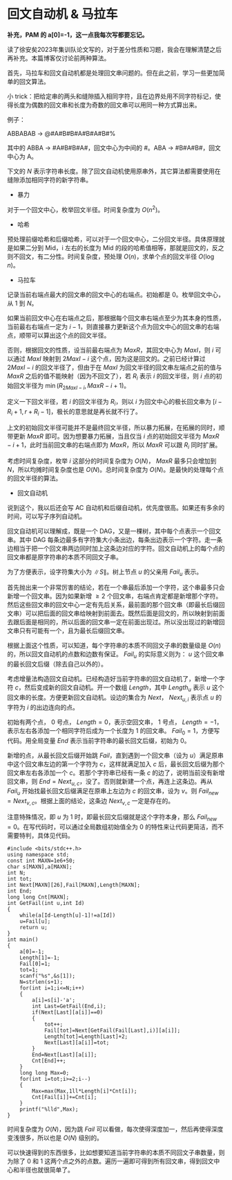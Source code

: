 # 回文自动机 & 马拉车

**补充，PAM 的 a[0]=-1，这一点我每次写都要忘记。**

读了徐安矣2023年集训队论文写的，对于差分性质和习题，我会在理解清楚之后再补充。本篇博客仅讨论前两种算法。

首先，马拉车和回文自动机都是处理回文串问题的。但在此之前，学习一些更加简单的回文算法。

小 trick：把给定串的两头和缝隙插入相同字符，且在边界处用不同字符标记，使得长度为偶数的回文串和长度为奇数的回文串可以用同一种方式算出来。

例子：

ABBABAB $\to$ @#A#B#B#A#B#A#B#%

其中的 ABBA $\to$ #A#B#B#A#，回文中心为中间的 #。ABA $\to$ #B#A#B#，回文中心为 A。

下文的 $N$ 表示字符串长度。除了回文自动机使用原串外，其它算法都需要使用在缝隙添加相同字符的新字符串。

* 暴力

对于一个回文中心，枚举回文半径。时间复杂度为 $O(n^2)$。

* 哈希

预处理前缀哈希和后缀哈希，可以对于一个回文中心，二分回文半径。具体原理就是如果二分到 Mid，i 左右的长度为 Mid 的段的哈希值相等，那就是回文的，反之则不回文，有二分性。时间复杂度，预处理 $O(n)$，求单个点的回文半径 $O(\log n)$。

* 马拉车

记录当前右端点最大的回文串的回文中心的右端点。初始都是 $0$。枚举回文中心，从 $1$ 到 $N$。

如果当前回文中心在右端点之后，那根据每个回文串右端点至少为其本身的性质，当前最右右端点一定为 $i-1$，则直接暴力更新这个点为回文中心的回文串的右端点，顺带可以算出这个点的回文半径。

否则，根据回文的性质，设当前最右端点为 $MaxR$，其回文中心为 $MaxI$，则 $i$ 可以通过 $MaxI$ 映射到 $2MaxI-i$ 这个点，因为这是回文的。之前已经计算过 $2MaxI-i$ 的回文半径了，但由于在 $MaxI$ 为回文半径的回文串左端点之前的值与 $MaxR$ 之后的值不能映射（因为不回文了），若 $R_i$ 表示 $i$ 的回文半径，则 $i$ 点的初始回文半径为 $\min(R_{2MaxI-i},MaxR-i+1)$。

定义一下回文半径，若 $i$ 的回文半径为 $R_i$，则以 $i$ 为回文中心的极长回文串为 $[i-R_i+1,r+R_i-1]$，极长的意思就是再长就不行了。

上文的初始回文半径可能并不是最终回文半径，所以暴力拓展，在拓展的同时，顺带更新 $MaxR$ 即可。因为想要暴力拓展，当且仅当 $i$ 点的初始回文半径为 $MaxR-i+1$，此时当前回文串的右端点即为 $MaxR$，所以 $MaxR$ 可以跟 $R_i$ 同时扩展。

考虑时间复杂度，枚举 $i$ 这部分的时间复杂度为 $O(N)$， $MaxR$ 最多只会增加到 $N$，所以均摊时间复杂度也是 $O(N)$。总时间复杂度为 $O(N)$。是最快的处理每个点的回文半径的算法。

* 回文自动机

说到这个，我以后还会写 AC 自动机和后缀自动机，优先度很高。如果还有多余的时间，可以写子序列自动机。

回文自动机可以理解成，既是一个 DAG，又是一棵树，其中每个点表示一个回文串。其中 DAG 每条边最多有字符集大小条出边，每条出边表示一个字符。走一条边相当于把一个回文串两边同时加上这条边对应的字符。回文自动机上的每个点的回文串都是原字符串的本质不同回文子串。

为了方便表示，设字符集大小为 $\|S\|$。树上节点 $u$ 的父亲用 $Fail_u$ 表示。

首先抛出来一个非常厉害的结论，若在一个串最后添加一个字符，这个串最多只会新增一个回文串。因为如果新增 $\geq 2$ 个回文串，右端点肯定都是新增那个字符。然后这些回文串的回文中心一定有先后关系，最前面的那个回文串（即最长后缀回文串）可以把后面的回文串给映射到前面去。既然后面是回文的，所以映射到前面去跟后面是相同的，所以后面的回文串一定在前面出现过。所以没出现过的新增回文串只有可能有一个，且为最长后缀回文串。 

根据上面这个性质，可以知道，每个字符串的本质不同回文子串的数量级是 $O(n)$ 的，所以回文自动机的点数和边数有保证。 $Fail_u$ 的实际意义则为： $u$ 这个回文串的最长回文后缀（除去自己以外的）。

考虑增量法构造回文自动机。已经构造好当前字符串的回文自动机了，新增一个字符 $c$，然后变成新的回文自动机。开一个数组 $Length$，其中 $Length_u$ 表示 $u$ 这个回文串的长度。方便更新回文自动机。设边的集合为 $Next$， $Next_{u,i}$ 表示点 $u$ 的字符为 $i$ 的出边连向的点。

初始有两个点， $0$ 号点， $Length=0$，表示空回文串， $1$ 号点， $Length=-1$，表示左右各添加一个相同字符后成为一个长度为 $1$ 的回文串。 $Fail_0=1$，方便写代码。用全局变量 $End$ 表示当前字符串的最长回文后缀，初始为 $0$。

新增的点，从最长回文后缀开始跳 $Fail$，直到遇到一个回文串（设为 $u$）满足原串中这个回文串左边的第一个字符为 $c$，这样就满足加入 $c$ 后，最长回文后缀为那个回文串左右各添加一个 $c$。若那个字符串已经有一条 $c$ 的边了，说明当前没有新增回文串，则 $End=Next_{u,c}$，没了。否则就新建一个点，再连上这条边。再从 $Fail_u$ 开始找最长回文后缀满足在原串上左边为 $c$ 的回文串，设为 $v$。则 $Fail_{new}=Next_{v,c}$。根据上面的结论，这条边 $Next_{v,c}$ 一定是存在的。

注意特殊情况，即 $u$ 为 $1$ 时，即最长回文后缀就是这个字符本身，那么 $Fail_{new}=0$。在写代码时，可以通过全局数组初始值全为 $0$ 的特性来让代码更简洁，而不需要特判，具体见代码。


```
#include <bits/stdc++.h>
using namespace std;
const int MAXN=1e6+50;
char s[MAXN],a[MAXN];
int N;
int tot;
int Next[MAXN][26],Fail[MAXN],Length[MAXN];
int End;
long long Cnt[MAXN];
int GetFail(int u,int Id)
{
	while(a[Id-Length[u]-1]!=a[Id])
	u=Fail[u];
	return u;
}
int main()
{
	a[0]=-1;
	Length[1]=-1;
	Fail[0]=1;
	tot=1;
	scanf("%s",&s[1]);
	N=strlen(s+1);
	for(int i=1;i<=N;i++)
	{
		a[i]=s[i]-'a';
		int Last=GetFail(End,i);
		if(Next[Last][a[i]]==0)
		{
			tot++;
			Fail[tot]=Next[GetFail(Fail[Last],i)][a[i]];
			Length[tot]=Length[Last]+2;
			Next[Last][a[i]]=tot; 
		}
		End=Next[Last][a[i]];
		Cnt[End]++;
	}
	long long Max=0;
	for(int i=tot;i>=2;i--)
	{
		Max=max(Max,1ll*Length[i]*Cnt[i]);
		Cnt[Fail[i]]+=Cnt[i];
	}
	printf("%lld",Max);
}
```

时间复杂度为 $O(N)$，因为跳 $Fail$ 可以看做，每次使得深度加一，然后再使得深度变浅很多，所以也是 $O(N)$ 级别的。

可以快速得到的东西很多，比如想要知道当前字符串的本质不同回文子串数量，则为除了 $0$ 和 $1$ 这两个点之外的点数。遍历一遍即可得到所有回文串，得到回文中心和半径也就很简单了。
